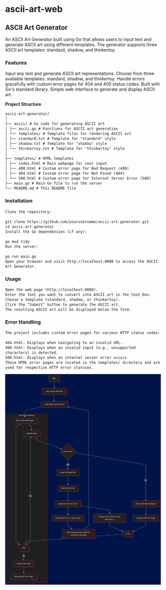 # ascii-art-web

## ASCII Art Generator

An ASCII Art Generator built using Go that allows users to input text and generate ASCII art using different templates. The generator supports three ASCII art templates: standard, shadow, and thinkertoy.

### Features

Input any text and generate ASCII art representations.
Choose from three available templates: standard, shadow, and thinkertoy.
Handle errors gracefully with custom error pages for 404 and 400 status codes.
Built with Go's standard library.
Simple web interface to generate and display ASCII art.


**Project Structure**
```
ascii-art-generator/
│
├── ascii/ # Go code for generating ASCII art
│ ├── ascii.go # Functions for ASCII art generation
│ └── templates/ # Template files for rendering ASCII art
│ ├── standard.txt # Template for "standard" style
│ ├── shadow.txt # Template for "shadow" style
│ └── thinkertoy.txt # Template for "thinkertoy" style
│
├── templates/ # HTML templates
│ ├── index.html # Main webpage for user input
│ ├── 400.html # Custom error page for Bad Request (400)
│ ├── 404.html # Custom error page for Not Found (404)
│ └── 500.html # Custom error page for Internal Server Error (500)
├── main.go # Main Go file to run the server
└── README.md # This README file
```

### Installation

```
Clone the repository:

git clone https://github.com/yourusername/ascii-art-generator.git
cd ascii-art-generator
Install the Go dependencies (if any):

go mod tidy
Run the server:

go run main.go
Open your browser and visit http://localhost:8080 to access the ASCII Art Generator.

```

### Usage

```
Open the web page (http://localhost:8080).
Enter the text you want to convert into ASCII art in the text box.
Choose a template (standard, shadow, or thinkertoy).
Click the "Submit" button to generate the ASCII art.
The resulting ASCII art will be displayed below the form.
```

### Error Handling

```
The project includes custom error pages for various HTTP status codes:

404.html: Displays when navigating to an invalid URL.
400.html: Displays when an invalid input (e.g., unsupported characters) is detected.
500.html: Displays when an internal server error occurs.
These HTML error pages are located in the templates/ directory and are used for respective HTTP error statuses.
```



![alt text](flowchart.png)
